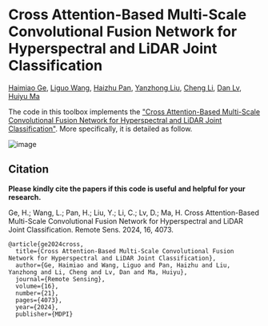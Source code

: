 # Cross Attention-Based Multi-Scale Convolutional Fusion Network for Hyperspectral and LiDAR Joint Classification

[Haimiao Ge](), [Liguo Wang](), [Haizhu Pan](), [Yanzhong Liu](), [Cheng Li](), [Dan Lv](), [Huiyu Ma]()

The code in this toolbox implements the ["Cross Attention-Based Multi-Scale Convolutional Fusion Network for Hyperspectral and LiDAR Joint Classification"](https://www.mdpi.com/2072-4292/16/21/4073).
More specifically, it is detailed as follow.

![image](https://github.com/user-attachments/assets/1dfc6f05-8347-46ee-8a98-c8718e993c37)


Citation
---------------------

**Please kindly cite the papers if this code is useful and helpful for your research.**

Ge, H.; Wang, L.; Pan, H.; Liu, Y.; Li, C.; Lv, D.; Ma, H. Cross Attention-Based Multi-Scale Convolutional Fusion Network for Hyperspectral and LiDAR Joint Classification. Remote Sens. 2024, 16, 4073.

    @article{ge2024cross,
      title={Cross Attention-Based Multi-Scale Convolutional Fusion Network for Hyperspectral and LiDAR Joint Classification},
      author={Ge, Haimiao and Wang, Liguo and Pan, Haizhu and Liu, Yanzhong and Li, Cheng and Lv, Dan and Ma, Huiyu},
      journal={Remote Sensing},
      volume={16},
      number={21},
      pages={4073},
      year={2024},
      publisher={MDPI}

